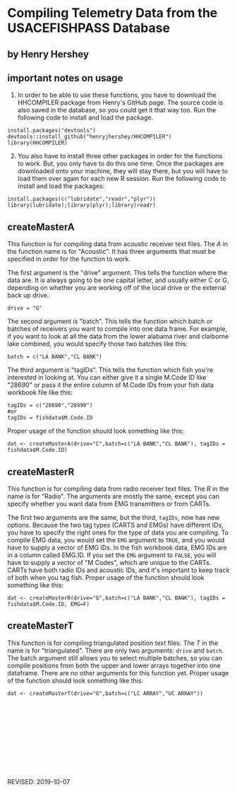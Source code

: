 
# Compiling Telemetry Data from the USACEFISHPASS Database
## by Henry Hershey

## important notes on usage
1. In order to be able to use these functions, you have to download the HHCOMPILER package from Henry's GitHub page. The source code is also saved in the database, so you could get it that way too. Run the following code to install and load the package.

```{r eval=F}
install.packages("devtools")
devtools::install_github("henryjhershey/HHCOMPILER")
library(HHCOMPILER)
```

2. You also have to install three other packages in order for the functions to work. But, you only have to do this one time. Once the packages are downloaded onto your machine, they will stay there, but you will have to load them over again for each new R session. Run the following code to install and load the packages:
```{r eval=F}
install.packages(c("lubridate","readr","plyr"))
library(lubridate);library(plyr);library(readr)
```

## createMasterA

This function is for compiling data from acoustic receiver text files. The *A* in the function name is for "Acoustic". It has three arguments that must be specified in order for the function to work.

The first argument is the "drive" argument. This tells the function where the data are. It is always going to be one capital letter, and usually either C or G, depending on whether you are working off of the local drive or the external back up drive.
```{r eval=F}
drive = "G"
```

The second argument is "batch". This tells the function which batch or batches of receivers you want to compile into one data frame. For example, if you want to look at all the data from the lower alabama river and claiborne lake combined, you would specify those two batches like this: 

```{r eval=F}
batch = c("LA BANK","CL BANK")
```


The third argument is "tagIDs". This tells the function which fish you're interested in looking at. You can either give it a single M.Code ID like "28690" or pass it the entire column of M.Code IDs from your fish data workbook file like this:

```{r eval=F}
tagIDs = c("28690","28990") 
#or
tagIDs = fishdata$M.Code.ID
```

Proper usage of the function should look something like this:
```{r eval=F}
dat <- createMasterA(drive="C",batch=c("LA BANK","CL BANK"), tagIDs = fishdata$M.Code.ID)
```


## createMasterR

This function is for compiling data from radio receiver text files. The *R* in the name is for "Radio". The arguments are mostly the same, except you can specify whether you want data from EMG transmitters or from CARTs.

The first two arguments are the same, but the third, `tagIDs`, now has new options. Because the two tag types (CARTS and EMGs) have different IDs, you have to specify the right ones for the type of data you are compiling. To compile EMG data, you would set the `EMG` argument to `TRUE`, and you would have to supply a vector of EMG IDs. In the fish workbook data, EMG IDs are in a column called EMG.ID. If you set the `EMG` argument to `FALSE`, you will have to supply a vector of "M Codes", which are unique to the CARTs. CARTs have both radio IDs and acoustic IDs, and it's important to keep track of both when you tag fish. 
Proper usage of the function should look something like this:
```{r eval=F}
dat <- createMasterR(drive="G",batch=c("LA BANK","CL BANK"), tagIDs = fishdata$M.Code.ID, EMG=F)
```


## createMasterT

This function is for compiling triangulated position text files. The *T* in the name is for "triangulated". There are only two arguments: `drive` and `batch`. The batch argument still allows you to select multiple batches, so you can compile positions from both the upper and lower arrays together into one dataframe. There are no other arguments for this function yet.
Proper usage of the function should look something like this:
```{r eval=F}
dat <- createMasterT(drive="G",batch=c("LC ARRAY","UC ARRAY"))
```
\
\
\
\
\
\
\
\
\
\
REVISED: 2019-10-07
